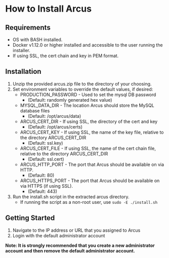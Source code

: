 # How to Install Arcus

## Requirements

* OS with BASH installed.
* Docker v1.12.0 or higher installed and accessible to the user running the installer.
* If using SSL, the cert chain and key in PEM format.

## Installation

1. Unzip the provided arcus.zip file to the directory of your choosing.
2. Set environment variables to override the default values, if desired:
    * PRODUCTION_PASSWORD - Used to set the mysql DB password
      * (Default: randomly generated hex value)
    * MYSQL_DATA_DIR - The location Arcus should store the MySQL database files
      * (Default: /opt/arcus/data)
    * ARCUS_CERT_DIR - If using SSL, the directory of the cert and key
      * (Default: /opt/arcus/certs)
    * ARCUS_CERT_KEY - If using SSL, the name of the key file, relative to the directory ARCUS_CERT_DIR
      * (Default: ssl.key)
    * ARCUS_CERT_FILE - If using SSL, the name of the cert chain file, relative to the directory ARCUS_CERT_DIR
      * (Default: ssl.cert)
    * ARCUS_HTTP_PORT - The port that Arcus should be available on via HTTP.
      * (Default: 80)
    * ARCUS_HTTPS_PORT - The port that Arcus should be available on via HTTPS (if using SSL).
      * (Default: 443)
3. Run the install.sh script in the extracted arcus directory.
    * If running the script as a non-root user, use `sudo -E ./install.sh`

## Getting Started
1. Navigate to the IP address or URL that you assigned to Arcus
2. Login with the default administrator account

**Note: It is strongly recommended that you create a new administrator account and then remove the default administrator account.**
